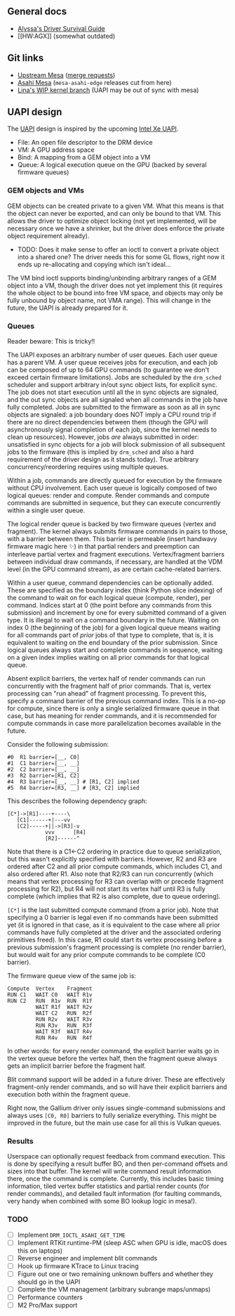 ## General docs
* [Alyssa's Driver Survival Guide](https://rosenzweig.io/AlyssasDriverSurvivalGuide.txt)
* [[HW:AGX]] (somewhat outdated)

## Git links
* [Upstream Mesa](https://gitlab.freedesktop.org/mesa/mesa) ([merge requests](https://gitlab.freedesktop.org/mesa/mesa/-/merge_requests?label_name%5B%5D=asahi))
* [Asahi Mesa](https://gitlab.freedesktop.org/asahi/mesa) (`mesa-asahi-edge` releases cut from here)
* [Lina's WIP kernel branch](https://github.com/AsahiLinux/linux/tree/gpu/rust-wip) (UAPI may be out of sync with mesa)

## UAPI design

The [UAPI](https://github.com/AsahiLinux/linux/blob/asahi-wip/include/uapi/drm/asahi_drm.h) design is inspired by the upcoming [Intel Xe UAPI](https://cgit.freedesktop.org/drm/drm-xe/tree/include/uapi/drm/xe_drm.h?h=drm-xe-next).

* File: An open file descriptor to the DRM device
* VM: A GPU address space
* Bind: A mapping from a GEM object into a VM
* Queue: A logical execution queue on the GPU (backed by several firmware queues)

### GEM objects and VMs

GEM objects can be created private to a given VM. What this means is that the object can never be exported, and can only be bound to that VM. This allows the driver to optimize object locking (not yet implemented, will be necessary once we have a shrinker, but the driver does enforce the private object requirement already).

* TODO: Does it make sense to offer an ioctl to convert a private object into a shared one? The driver needs this for some GL flows, right now it ends up re-allocating and copying which isn't ideal...

The VM bind ioctl supports binding/unbinding arbitrary ranges of a GEM object into a VM, though the driver does not yet implement this (it requires the whole object to be bound into free VM space, and objects may only be fully unbound by object name, not VMA range). This will change in the future, the UAPI is already prepared for it.

### Queues

Reader beware: This is tricky!!

The UAPI exposes an arbitrary number of user queues. Each user queue has a parent VM. A user queue receives jobs for execution, and each job can be composed of up to 64 GPU commands (to guarantee we don't exceed certain firmware limitations). Jobs are scheduled by the `drm_sched` scheduler and support arbitrary in/out sync object lists, for explicit sync. The job does not start execution until all the in sync objects are signaled, and the out sync objects are all signaled when all commands in the job have fully completed. Jobs are submitted to the firmware as soon as all in sync objects are signaled: a job boundary does NOT imply a CPU round trip if there are no direct dependencies between them (though the GPU will asynchronously signal completion of each job, since the kernel needs to clean up resources). However, jobs *are* always submitted in order: unsatisfied in sync objects for a job will block submission of all subsequent jobs to the firmware (this is implied by `drm_sched` and also a hard requirement of the driver design as it stands today). True arbitrary concurrency/reordering requires using multiple queues.

Within a job, commands are directly queued for execution by the firmware without CPU involvement. Each user queue is logically composed of two logical queues: render and compute. Render commands and compute commands are submitted in sequence, but they can execute concurrently within a single user queue.

The logical render queue is backed by two firmware queues (vertex and fragment). The kernel always submits firmware commands in pairs to those, with a barrier between them. This barrier is permeable (insert handwavy firmware magic here ✨) in that partial renders and preemption can interleave partial vertex and fragment executions. Vertex/fragment barriers between individual draw commands, if necessary, are handled at the VDM level (in the GPU command stream), as are certain cache-related barriers.

Within a user queue, command dependencies can be optionally added. These are specified as the boundary index (think Python slice indexing) of the command to wait on for each logical queue (compute, render), per command. Indices start at 0 (the point before any commands from this submission) and increment by one for every submitted command of a given type. It is illegal to wait on a command boundary in the future. Waiting on index 0 (the beginning of the job) for a given logical queue means waiting for all commands part of *prior* jobs of that type to complete, that is, it is equivalent to waiting on the end boundary of the prior submission. Since logical queues always start and complete commands in sequence, waiting on a given index implies waiting on all prior commands for that logical queue.

Absent explicit barriers, the vertex half of render commands can run concurrently with the fragment half of prior commands. That is, vertex processing can "run ahead" of fragment processing. To prevent this, specify a command barrier of the previous command index. This is a no-op for compute, since there is only a single serialized firmware queue in that case, but has meaning for render commands, and it is recommended for compute commands in case more parallelization becomes available in the future.

Consider the following submission:

```
#0  R1 barrier=[__, C0]
#1  C1 barrier=[__, __]
#2  C2 barrier=[__, __]
#3  R2 barrier=[R1, C2]
#4  R3 barrier=[__, __] # [R1, C2] implied
#5  R4 barrier=[R3, __] # [R3, C2] implied
```

This describes the following dependency graph:

```
[C*]->[R1]----+----\
   [C1]------+|---vv
   [C2]-----+||->[R3]-v
            vvv      [R4]
            [R2]------^
```
Note that there is a C1<-C2 ordering in practice due to queue serialization, but this wasn't explicitly specified with barriers. However, R2 and R3 are ordered after C2 and all prior compute commands, which includes C1, and also ordered after R1. Also note that R2/R3 can run concurrently (which means that vertex processing for R3 can overlap with or precede fragment processing for R2), but R4 will not start its vertex half until R3 is fully complete (which implies that R2 is also complete, due to queue ordering).

`[C*]` is the last submitted compute command (from a prior job). Note that specifying a 0 barrier is legal even if no commands have been submitted yet (it is ignored in that case, as it is equivalent to the case where all prior commands have fully completed at the driver and the associated ordering primitives freed). In this case, R1 could start its vertex processing before a previous submission's fragment processing is complete (no render barrier), but would wait for any prior compute commands to be complete (C0 barrier).

The firmware queue view of the same job is:
```
Compute  Vertex    Fragment
RUN C1   WAIT C0   WAIT R1v
RUN C2   RUN  R1v  RUN  R1f
         WAIT R1f  WAIT R2v
         WAIT C2   RUN  R2f
         RUN R2v   WAIT R3v
         RUN R3v   RUN  R3f
         WAIT R3f  WAIT R4v
         RUN R4v   RUN  R4f
```

In other words: for every render command, the explicit barrier waits go in the vertex queue before the vertex half, then the fragment queue always gets an implicit barrier before the fragment half.

Blit command support will be added in a future driver. These are effectively fragment-only render commands, and so will have their explicit barriers and execution both within the fragment queue.

Right now, the Gallium driver only issues single-command submissions and always uses `[C0, R0]` barriers to fully serialize everything. This might be improved in the future, but the main use case for all this is Vulkan queues.

### Results

Userspace can optionally request feedback from command execution. This is done by specifying a result buffer BO, and then per-command offsets and sizes into that buffer. The kernel will write command result information there, once the command is complete. Currently, this includes basic timing information, tiled vertex buffer statistics and partial render counts (for render commands), and detailed fault information (for faulting commands, very handy when combined with some BO lookup logic in mesa!).

### TODO

* [ ] Implement `DRM_IOCTL_ASAHI_GET_TIME`
* [ ] Implement RTKit runtime-PM (sleep ASC when GPU is idle, macOS does this on laptops)
* [ ] Reverse engineer and implement blit commands
* [ ] Hook up firmware KTrace to Linux tracing
* [ ] Figure out one or two remaining unknown buffers and whether they should go in the UAPI
* [ ] Complete the VM management (arbitrary subrange maps/unmaps)
* [ ] Performance counters
* [ ] M2 Pro/Max support
